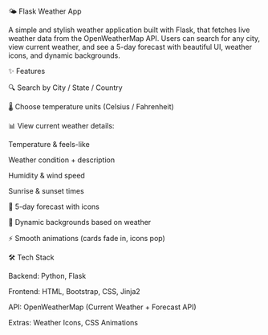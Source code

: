 🌤 Flask Weather App

A simple and stylish weather application built with Flask, that fetches live weather data from the OpenWeatherMap API.
Users can search for any city, view current weather, and see a 5-day forecast with beautiful UI, weather icons, and dynamic backgrounds.

✨ Features

🔍 Search by City / State / Country

🌡 Choose temperature units (Celsius / Fahrenheit)

📊 View current weather details:

Temperature & feels-like

Weather condition + description

Humidity & wind speed

Sunrise & sunset times

📅 5-day forecast with icons

🎨 Dynamic backgrounds based on weather

⚡ Smooth animations (cards fade in, icons pop)

🛠 Tech Stack

Backend: Python, Flask

Frontend: HTML, Bootstrap, CSS, Jinja2

API: OpenWeatherMap (Current Weather + Forecast API)

Extras: Weather Icons, CSS Animations
